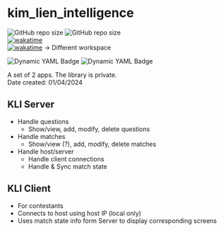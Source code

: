 # kim_lien_intelligence

![GitHub repo size](https://img.shields.io/github/repo-size/Bill-GD/kim_lien_intelligence?style=plastic) ![GitHub repo size](https://img.shields.io/github/languages/code-size/Bill-GD/kim_lien_intelligence?style=plastic)  
[![wakatime](https://wakatime.com/badge/github/Bill-GD/kim_lien_intelligence.svg)](https://wakatime.com/badge/github/Bill-GD/kim_lien_intelligence)  
[![wakatime](https://wakatime.com/badge/github/Bill-GD/kli_lib.svg)](https://wakatime.com/badge/github/Bill-GD/kli_lib) &rarr; Different workspace

![Dynamic YAML Badge](https://img.shields.io/badge/dynamic/yaml?url=https%3A%2F%2Fraw.githubusercontent.com%2FBill-GD%2Fkim_lien_intelligence%2Frefs%2Fheads%2Fmain%2Fkli_server%2Fpubspec.yaml&query=version&prefix=v&label=KLIServer)
![Dynamic YAML Badge](https://img.shields.io/badge/dynamic/yaml?url=https%3A%2F%2Fraw.githubusercontent.com%2FBill-GD%2Fkim_lien_intelligence%2Frefs%2Fheads%2Fmain%2Fkli_client%2Fpubspec.yaml&query=version&prefix=v&label=KLIClient)



A set of 2 apps. The library is private.  
Date created: 01/04/2024

## KLI Server

- Handle questions
  - Show/view, add, modify, delete questions
- Handle matches
  - Show/view (?), add, modify, delete matches
- Handle host/server
  - Handle client connections
  - Handle & Sync match state

## KLI Client

- For contestants
- Connects to host using host IP (local only)
- Uses match state info form Server to display corresponding screens
